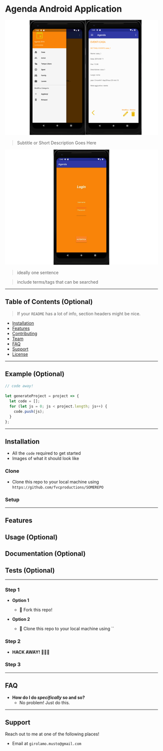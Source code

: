 
# Agenda Android Application 

![Screenshot](agenda_screenshot.png)

> Subtitle or Short Description Goes Here

![Screenshot](login.png)

> ideally one sentence

> include terms/tags that can be searched

---

## Table of Contents (Optional)

> If your `README` has a lot of info, section headers might be nice.

- [Installation](#installation)
- [Features](#features)
- [Contributing](#contributing)
- [Team](#team)
- [FAQ](#faq)
- [Support](#support)
- [License](#license)


---

## Example (Optional)

```javascript
// code away!

let generateProject = project => {
  let code = [];
  for (let js = 0; js < project.length; js++) {
    code.push(js);
  }
};
```

---

## Installation

- All the `code` required to get started
- Images of what it should look like

### Clone

- Clone this repo to your local machine using `https://github.com/fvcproductions/SOMEREPO`

### Setup


---

## Features
## Usage (Optional)
## Documentation (Optional)
## Tests (Optional)

---

### Step 1

- **Option 1**
    - 🍴 Fork this repo!

- **Option 2**
    - 👯 Clone this repo to your local machine using ``

### Step 2

- **HACK AWAY!** 🔨🔨🔨

### Step 3

---

## FAQ

- **How do I do *specifically* so and so?**
    - No problem! Just do this.

---

## Support

Reach out to me at one of the following places!

- Email at `girolamo.musto@gmail.com`</a>

